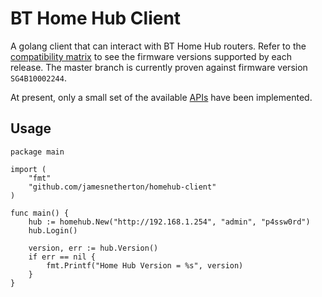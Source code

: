 # BT Home Hub Client

A golang client that can interact with BT Home Hub routers. Refer to the [compatibility matrix](matrix.md)
to see the firmware versions supported by each release. The master branch is currently proven against firmware version `SG4B10002244`.

At present, only a small set of the available [APIs](xpath.go) have been implemented.

## Usage

```golang
package main

import (
	"fmt"
	"github.com/jamesnetherton/homehub-client"
)

func main() {
	hub := homehub.New("http://192.168.1.254", "admin", "p4ssw0rd")
	hub.Login()

	version, err := hub.Version()
	if err == nil {
		fmt.Printf("Home Hub Version = %s", version)
	}
}
```
